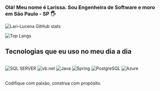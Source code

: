### Olá! Meu nome é Larissa. Sou Engenheira de Software e moro em São Paulo - SP 🖐️

![Lari-Lucena GitHub stats](https://github-readme-stats.vercel.app/api?username=Lari-Lucena&show_icons=true&theme=dracula)

![Top Langs](https://github-readme-stats.vercel.app/api/top-langs/?username=Lari-Lucena)

## Tecnologias que eu uso no meu dia a dia

<div style="display: inline_block"><br/>
    <img aling="center" alt="SQL SERVER" src="https://img.shields.io/badge/Microsoft_SQL_Server-CC2927?style=for-the-badge&logo=microsoft-sql-server&logoColor=white">
     <img aling="center" alt="vb.net" src="https://img.shields.io/badge/.NET-5C2D91?style=for-the-badge&logo=.net&logoColor=white">
      <img aling="center" alt="Java" src="https://img.shields.io/badge/Java-ED8B00?style=for-the-badge&logo=openjdk&logoColor=white">
       <img aling="center" alt="Spring" src="https://img.shields.io/badge/Spring-6DB33F?style=for-the-badge&logo=spring&logoColor=white">
       <img aling="center" alt="PostgreSQL" src="https://img.shields.io/badge/PostgreSQL-316192?style=for-the-badge&logo=postgresql&logoColor=white">
       <img aling="center" alt="Azure" src="https://img.shields.io/badge/Microsoft_Azure-0089D6?style=for-the-badge&logo=microsoft-azure&logoColor=white">
</div><br/>

Codifique com paixão, construa com propósito.
